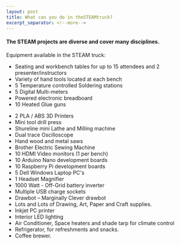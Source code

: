 ```yaml
---
layout: post
title: What can you do in theSTEAMtruck?
excerpt_separator: <!--more-->
---
```


#### The STEAM projects are diverse and cover many disciplines.

Equipment available in the STEAM truck:
* Seating and workbench tables for up to 15 attendees and 2 presenter/instructors
* Variety of hand tools located at each bench
* 5 Temperature controlled  Soldering stations
* 5 Digital Multi-meters
* Powered electronic breadboard
* 10 Heated Glue guns
<!--more-->
* 2 PLA / ABS 3D Printers
* Mini tool drill press
* Shureline mini Lathe and Milling machine
* Dual trace Oscilloscope
* Hand wood and metal saws
* Brother Electric Sewing Machine
* 10 HDMI Video monitors (1 per bench)
* 10 Arduino Nano development boards
* 10 Raspberry Pi development boards
* 5 Dell Windows Laptop PC's
* 1 Headset Magnifier
* 1000 Watt - Off-Grid battery inverter 
* Multiple USB charge sockets
* Drawbot – Marginally Clever drawbot
* Lots and Lots of Drawing, Art, Paper and Craft supplies.
* Inkjet PC printer
* Interior LED lighting
* Air Conditioner, Space heaters and shade tarp for climate control 
* Refrigerator, for refreshments and snacks.
* Coffee brewer.
